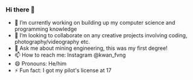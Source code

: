 ### Hi there 👋

- 🔭 I’m currently working on building up my computer science and programming knowledge
- 👯 I’m looking to collaborate on any creative projects involving coding, photography/videography etc.
- 💬 Ask me about mining engineering, this was my first degree!
- 📫 How to reach me: Instagram @kwan_fvng
- 😄 Pronouns: He/him
- ⚡ Fun fact: I got my pilot's license at 17

